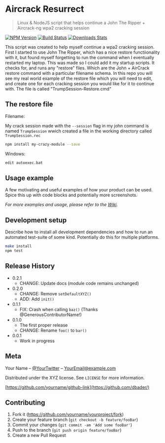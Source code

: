 # Aircrack Resurrect
> Linux & NodeJS script that helps continue a John The Ripper + Aircrack-ng wpa2 cracking session

[![NPM Version][npm-image]][npm-url]
[![Build Status][travis-image]][travis-url]
[![Downloads Stats][npm-downloads]][npm-url]

This script was created to help myself continue a wpa2 cracking session. First I started to use John The Ripper, which has a nice restore functiionality with it, but found myself forgetting to run the command when I eventually restarted my laptop. This was made so I could add it my startup scripts. It checks for, and runs any "restore" files. Which are the John + AirCrack restore command with a particular filename schema. In this repo you will see my real world example of the restore file which you will need to edit, and create one for each cracking session you would like for it to continue with. The file is called "TrumpSession-Restore.cmd"

## The restore file

Filename:

My crack session made with the `--session` flag in my john command is named `TrumpSession`
wwich created a file in the working directory called `TrumpSession.rec`
```sh
npm install my-crazy-module --save
```

Windows:

```sh
edit autoexec.bat
```

## Usage example

A few motivating and useful examples of how your product can be used. Spice this up with code blocks and potentially more screenshots.

_For more examples and usage, please refer to the [Wiki][wiki]._

## Development setup

Describe how to install all development dependencies and how to run an automated test-suite of some kind. Potentially do this for multiple platforms.

```sh
make install
npm test
```

## Release History

* 0.2.1
    * CHANGE: Update docs (module code remains unchanged)
* 0.2.0
    * CHANGE: Remove `setDefaultXYZ()`
    * ADD: Add `init()`
* 0.1.1
    * FIX: Crash when calling `baz()` (Thanks @GenerousContributorName!)
* 0.1.0
    * The first proper release
    * CHANGE: Rename `foo()` to `bar()`
* 0.0.1
    * Work in progress

## Meta

Your Name – [@YourTwitter](https://twitter.com/dbader_org) – YourEmail@example.com

Distributed under the XYZ license. See ``LICENSE`` for more information.

[https://github.com/yourname/github-link](https://github.com/dbader/)

## Contributing

1. Fork it (<https://github.com/yourname/yourproject/fork>)
2. Create your feature branch (`git checkout -b feature/fooBar`)
3. Commit your changes (`git commit -am 'Add some fooBar'`)
4. Push to the branch (`git push origin feature/fooBar`)
5. Create a new Pull Request

<!-- Markdown link & img dfn's -->
[npm-image]: https://img.shields.io/npm/v/datadog-metrics.svg?style=flat-square
[npm-url]: https://npmjs.org/package/datadog-metrics
[npm-downloads]: https://img.shields.io/npm/dm/datadog-metrics.svg?style=flat-square
[travis-image]: https://img.shields.io/travis/dbader/node-datadog-metrics/master.svg?style=flat-square
[travis-url]: https://travis-ci.org/dbader/node-datadog-metrics
[wiki]: https://github.com/yourname/yourproject/wiki
